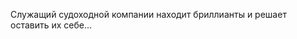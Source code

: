 <!--2017-06-01 21:18:18-->
Служащий судоходной компании находит бриллианты и решает оставить их себе...